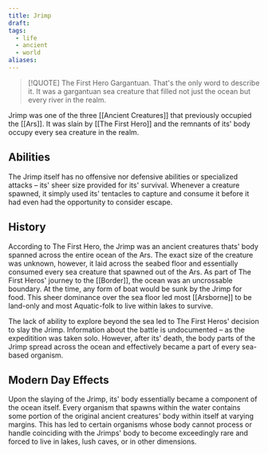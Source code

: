 ```yaml
---
title: Jrimp
draft: 
tags:
  - life
  - ancient
  - world
aliases:
---
```

> [!QUOTE] The First Hero
> Gargantuan. That's the only word to describe it. It was a gargantuan sea creature that filled not just the ocean but every river in the realm.

Jrimp was one of the three [[Ancient Creatures]] that previously occupied the [[Ars]]. It was slain by [[The First Hero]] and the remnants of its' body occupy every sea creature in the realm.
## Abilities

The Jrimp itself has no offensive nor defensive abilities or specialized attacks – its' sheer size provided for its' survival. Whenever a creature spawned, it simply used its' tentacles to capture and consume it before it had even had the opportunity to consider escape.
## History
According to The First Hero, the Jrimp was an ancient creatures thats' body spanned across the entire ocean of the Ars. The exact size of the creature was unknown, however, it laid across the seabed floor and essentially consumed every sea creature that spawned out of the Ars. As part of The First Heros' journey to the [[Border]], the ocean was an uncrossable boundary. At the time, any form of boat would be sunk by the Jrimp for food. This sheer dominance over the sea floor led most [[Arsborne]] to be land-only and most Aquatic-folk to live within lakes to survive.

The lack of ability to explore beyond the sea led to The First Heros' decision to slay the Jrimp. Information about the battle is undocumented – as the expeditition was taken solo. However, after its' death, the body parts of the Jrimp spread across the ocean and effectively became a part of every sea-based organism.
## Modern Day Effects
Upon the slaying of the Jrimp, its' body essentially became a component of the ocean itself. Every organism that spawns within the water contains some portion of the original ancient creatures' body within itself at varying margins. This has led to certain organisms whose body cannot process or handle coinciding with the Jrimps' body to become exceedingly rare and forced to live in lakes, lush caves, or in other dimensions.